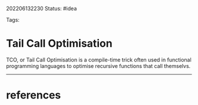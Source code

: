 202206132230
Status: #idea

Tags:

# Tail Call Optimisation

TCO, or Tail Call Optimisation is a compile-time trick often used in functional programming languages to optimise recursive functions that call themselvs.



---
# references
